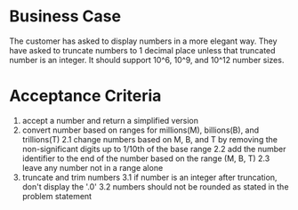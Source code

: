 

# Business Case

The customer has asked to display numbers in a more elegant way.   They have asked to truncate numbers to 1 decimal place unless that truncated number is an integer.   It should support 10^6, 10^9, and 10^12 number sizes.


# Acceptance Criteria
1. accept a number and return a simplified version
2. convert number based on ranges for millions(M), billions(B), and trillions(T)
2.1 change numbers based on M, B, and T by removing the non-significant digits up to 1/10th of the base range
2.2 add the number identifier to the end of the number based on the range (M, B, T)
2.3 leave any number not in a range alone
3. truncate and trim numbers
3.1 if number is an integer after truncation, don't display the '.0'
3.2 numbers should not be rounded as stated in the problem statement

